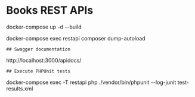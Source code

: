 # Books REST APIs

docker-compose up -d --build

docker-compose exec restapi composer dump-autoload

```
## Swagger documentation
```
http://localhost:3000/apidocs/

```
## Execute PHPUnit tests
```
docker-compose exec -T restapi php ./vendor/bin/phpunit --log-junit test-results.xml
